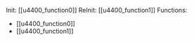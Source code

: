 Init: [[u4400_function0]]
ReInit: [[u4400_function1]]
Functions:
- [[u4400_function0]]
- [[u4400_function1]]
